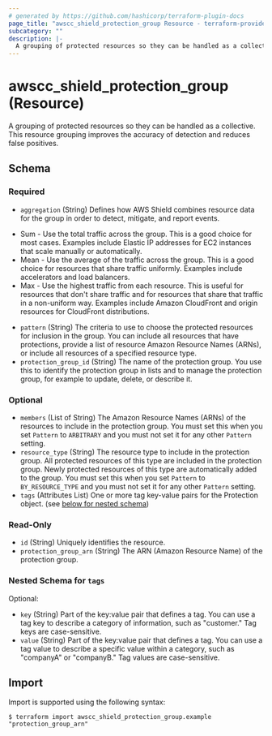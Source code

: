 ```yaml
---
# generated by https://github.com/hashicorp/terraform-plugin-docs
page_title: "awscc_shield_protection_group Resource - terraform-provider-awscc"
subcategory: ""
description: |-
  A grouping of protected resources so they can be handled as a collective. This resource grouping improves the accuracy of detection and reduces false positives.
---
```


# awscc_shield_protection_group (Resource)

A grouping of protected resources so they can be handled as a collective. This resource grouping improves the accuracy of detection and reduces false positives.



<!-- schema generated by tfplugindocs -->
## Schema

### Required

- `aggregation` (String) Defines how AWS Shield combines resource data for the group in order to detect, mitigate, and report events.
* Sum - Use the total traffic across the group. This is a good choice for most cases. Examples include Elastic IP addresses for EC2 instances that scale manually or automatically.
* Mean - Use the average of the traffic across the group. This is a good choice for resources that share traffic uniformly. Examples include accelerators and load balancers.
* Max - Use the highest traffic from each resource. This is useful for resources that don't share traffic and for resources that share that traffic in a non-uniform way. Examples include Amazon CloudFront and origin resources for CloudFront distributions.
- `pattern` (String) The criteria to use to choose the protected resources for inclusion in the group. You can include all resources that have protections, provide a list of resource Amazon Resource Names (ARNs), or include all resources of a specified resource type.
- `protection_group_id` (String) The name of the protection group. You use this to identify the protection group in lists and to manage the protection group, for example to update, delete, or describe it.

### Optional

- `members` (List of String) The Amazon Resource Names (ARNs) of the resources to include in the protection group. You must set this when you set `Pattern` to `ARBITRARY` and you must not set it for any other `Pattern` setting.
- `resource_type` (String) The resource type to include in the protection group. All protected resources of this type are included in the protection group. Newly protected resources of this type are automatically added to the group. You must set this when you set `Pattern` to `BY_RESOURCE_TYPE` and you must not set it for any other `Pattern` setting.
- `tags` (Attributes List) One or more tag key-value pairs for the Protection object. (see [below for nested schema](#nestedatt--tags))

### Read-Only

- `id` (String) Uniquely identifies the resource.
- `protection_group_arn` (String) The ARN (Amazon Resource Name) of the protection group.

<a id="nestedatt--tags"></a>
### Nested Schema for `tags`

Optional:

- `key` (String) Part of the key:value pair that defines a tag. You can use a tag key to describe a category of information, such as "customer." Tag keys are case-sensitive.
- `value` (String) Part of the key:value pair that defines a tag. You can use a tag value to describe a specific value within a category, such as "companyA" or "companyB." Tag values are case-sensitive.

## Import

Import is supported using the following syntax:

```shell
$ terraform import awscc_shield_protection_group.example "protection_group_arn"
```
